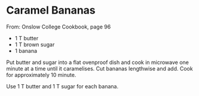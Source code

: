 # Caramel Bananas
From: Onslow College Cookbook, page 96

* 1 T butter
* 1 T brown sugar
* 1 banana

Put butter and sugar into a flat ovenproof dish and cook in microwave one minute at a time until it caramelises.  Cut bananas lengthwise and add.  Cook for approximately 10 minute.

Use 1 T butter and 1 T sugar for each banana.

